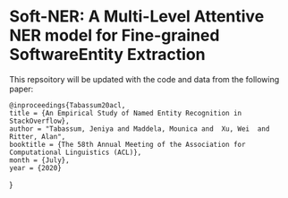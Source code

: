 # Soft-NER: A Multi-Level Attentive NER model for Fine-grained SoftwareEntity Extraction

This repsoitory will be updated with the code and data from the following paper:
   
	@inproceedings{Tabassum20acl,
    title = {An Empirical Study of Named Entity Recognition in StackOverflow},
    author = "Tabassum, Jeniya and Maddela, Mounica and  Xu, Wei  and Ritter, Alan",
    booktitle = {The 58th Annual Meeting of the Association for Computational Linguistics (ACL)},
    month = {July},
    year = {2020}
}

